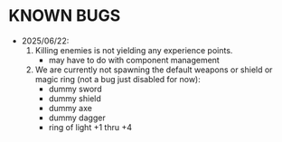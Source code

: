 # KNOWN BUGS

- 2025/06/22:
    1. Killing enemies is not yielding any experience points.
        - may have to do with component management
    2. We are currently not spawning the default weapons or shield or magic ring (not a bug just disabled for now):
        - dummy sword
        - dummy shield
        - dummy axe
        - dummy dagger 
        - ring of light +1 thru +4
